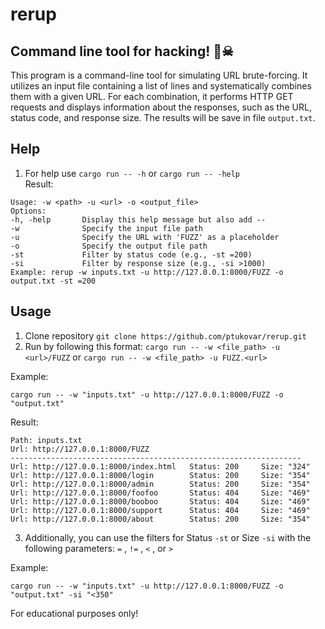 # rerup
Command line tool for hacking! 😬☠ <br>
--
This program is a command-line tool for simulating URL brute-forcing. It utilizes an input file containing a list of lines and systematically combines them with a given URL. For each combination, it performs HTTP GET requests and displays information about the responses, such as the URL, status code, and response size. The results will be save in file `output.txt`.

## Help
1. For help use `cargo run -- -h` or `cargo run -- -help`<br>
Result:
```shell
Usage: -w <path> -u <url> -o <output_file>
Options:
-h, -help       Display this help message but also add --
-w              Specify the input file path
-u              Specify the URL with 'FUZZ' as a placeholder
-o              Specify the output file path
-st             Filter by status code (e.g., -st =200)
-si             Filter by response size (e.g., -si >1000)
Example: rerup -w inputs.txt -u http://127.0.0.1:8000/FUZZ -o output.txt -st =200
```

## Usage
1. Clone repository `git clone https://github.com/ptukovar/rerup.git`
2. Run by following this format: `cargo run -- -w <file_path> -u <url>/FUZZ` or `cargo run -- -w <file_path> -u FUZZ.<url>` <br>

Example: 
```shell
cargo run -- -w "inputs.txt" -u http://127.0.0.1:8000/FUZZ -o "output.txt"
```
Result:
```shell
Path: inputs.txt
Url: http://127.0.0.1:8000/FUZZ
-----------------------------------------------------------------
Url: http://127.0.0.1:8000/index.html   Status: 200     Size: "324"
Url: http://127.0.0.1:8000/login        Status: 200     Size: "354"
Url: http://127.0.0.1:8000/admin        Status: 200     Size: "354"
Url: http://127.0.0.1:8000/foofoo       Status: 404     Size: "469"
Url: http://127.0.0.1:8000/booboo       Status: 404     Size: "469"
Url: http://127.0.0.1:8000/support      Status: 404     Size: "469"
Url: http://127.0.0.1:8000/about        Status: 200     Size: "354"
```
3. Additionally, you can use the filters for Status `-st` or Size `-si` with the following parameters: `=` ,  `!=` ,  `<` ,  or `>`

Example: 
```shell
cargo run -- -w "inputs.txt" -u http://127.0.0.1:8000/FUZZ -o "output.txt" -si "<350"
```

For educational purposes only!
